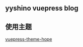 ## yyshino vuepress blog


## 使用主题

[vuepress-theme-hope](https://github.com/vuepress-theme-hope/vuepress-theme-hope)